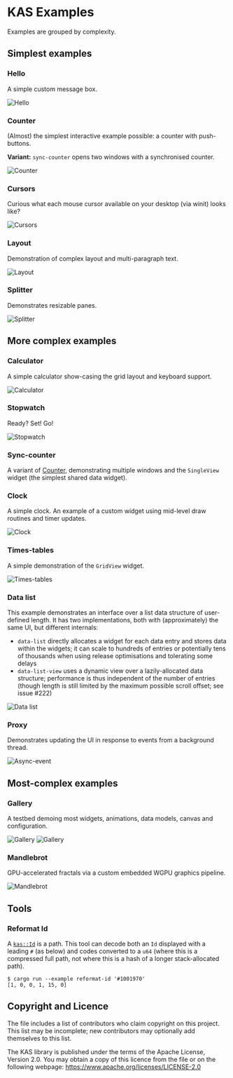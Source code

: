 KAS Examples
==========

Examples are grouped by complexity.


Simplest examples
-----------------

### Hello

A simple custom message box.

![Hello](https://github.com/kas-gui/data-dump/blob/master/kas_0_11/image/hello.png)

### Counter

(Almost) the simplest interactive example possible: a counter with push-buttons.

**Variant:** `sync-counter` opens two windows with a synchronised counter.

![Counter](https://github.com/kas-gui/data-dump/blob/master/kas_0_11/image/counter.png)

### Cursors

Curious what each mouse cursor available on your desktop (via winit) looks like?

![Cursors](https://github.com/kas-gui/data-dump/blob/master/kas_0_9/image/cursors.png)

### Layout

Demonstration of complex layout and multi-paragraph text.

![Layout](https://github.com/kas-gui/data-dump/blob/master/kas_0_11/image/layout.png)

### Splitter

Demonstrates resizable panes.

![Splitter](https://github.com/kas-gui/data-dump/blob/master/kas_0_11/image/splitter.png)


More complex examples
---------------------

### Calculator

A simple calculator show-casing the grid layout and keyboard support.

![Calculator](https://github.com/kas-gui/data-dump/blob/master/kas_0_11/image/calculator.png)

### Stopwatch

Ready? Set! Go!

![Stopwatch](https://github.com/kas-gui/data-dump/blob/master/kas_0_11/image/stopwatch.png)

### Sync-counter

A variant of [Counter](#Counter), demonstrating multiple windows and the
`SingleView` widget (the simplest shared data widget).

### Clock

A simple clock. An example of a custom widget using mid-level draw routines and
timer updates.

![Clock](https://github.com/kas-gui/data-dump/blob/master/kas_0_9/image/clock.png)

### Times-tables

A simple demonstration of the `GridView` widget.

![Times-tables](https://github.com/kas-gui/data-dump/blob/master/kas_0_11/image/times-tables.png)

### Data list

This example demonstrates an interface over a list data structure of
user-defined length. It has two implementations, both with (approximately) the
same UI, but different internals:

-   `data-list` directly allocates a widget for each data entry and stores data
    within the widgets; it can scale to hundreds of entries or potentially tens
    of thousands when using release optimisations and tolerating some delays
-   `data-list-view` uses a dynamic view over a lazily-allocated data structure;
    performance is thus independent of the number of entries (though length is
    still limited by the maximum possible scroll offset; see issue #222)

![Data list](https://github.com/kas-gui/data-dump/blob/master/kas_0_11/image/data-list.png)

### Proxy

Demonstrates updating the UI in response to events from a background thread.

![Async-event](https://github.com/kas-gui/data-dump/blob/master/kas_0_9/image/async-event.png)


Most-complex examples
---------------------

### Gallery

A testbed demoing most widgets, animations, data models, canvas and configuration.

![Gallery](https://github.com/kas-gui/data-dump/blob/master/kas_0_11/image/gallery.png)
![Gallery](https://github.com/kas-gui/data-dump/blob/master/kas_0_11/video/gallery.apng)

### Mandlebrot

GPU-accelerated fractals via a custom embedded WGPU graphics pipeline.

![Mandlebrot](https://github.com/kas-gui/data-dump/blob/master/kas_0_9/image/mandlebrot.png)


Tools
-----

### Reformat Id

A [`kas::Id`](https://docs.rs/kas/latest/kas/struct.Id.html) is a path. This tool can decode both an `Id` displayed with a leading `#` (as below) and codes converted to a `u64` (where this is a compressed full path, not where this is a hash of a longer stack-allocated path).
```
$ cargo run --example reformat-id '#1001970'
[1, 0, 0, 1, 15, 0]
```


Copyright and Licence
-------

The <COPYRIGHT> file includes a list of contributors who claim copyright on this
project. This list may be incomplete; new contributors may optionally add
themselves to this list.

The KAS library is published under the terms of the Apache License, Version 2.0.
You may obtain a copy of this licence from the <LICENSE-APACHE> file or on
the following webpage: <https://www.apache.org/licenses/LICENSE-2.0>
